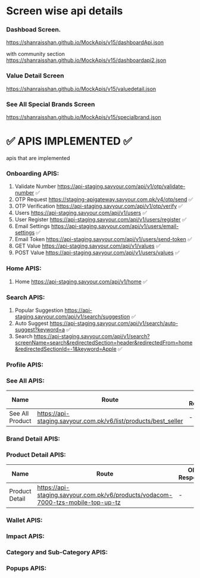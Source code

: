 # Screen wise api details

### Dashboad Screen.
https://shanraisshan.github.io/MockApis/v15/dashboardApi.json

with community section
https://shanraisshan.github.io/MockApis/v15/dashboardapi2.json 

### Value Detail Screen
https://shanraisshan.github.io/MockApis/v15/valuedetail.json 

### See All Special Brands Screen
https://shanraisshan.github.io/MockApis/v15/specialbrand.json

# :white_check_mark: APIS IMPLEMENTED :white_check_mark:
apis that are implemented

### Onboarding APIS:
1. Validate Number https://api-staging.savyour.com/api/v1/otp/validate-number :white_check_mark:
2. OTP Request https://staging-apigateway.savyour.com.pk/v4/otp/send :white_check_mark:
3. OTP Verification https://api-staging.savyour.com/api/v1/otp/verify :white_check_mark:
4. Users https://api-staging.savyour.com/api/v1/users :white_check_mark:
5. User Register https://api-staging.savyour.com/api/v1/users/register :white_check_mark:
6. Email Settings https://api-staging.savyour.com/api/v1/users/email-settings :white_check_mark:
7. Email Token https://api-staging.savyour.com/api/v1/users/send-token :white_check_mark:
8. GET Value https://api-staging.savyour.com/api/v1/values :white_check_mark:
9. POST Value https://api-staging.savyour.com/api/v1/users/values :white_check_mark:

### Home APIS:
1. Home https://api-staging.savyour.com/api/v1/home :white_check_mark:

### Search APIS:
1. Popular Suggestion https://api-staging.savyour.com/api/v1/search/suggestion :white_check_mark:
2. Auto Suggest https://api-staging.savyour.com/api/v1/search/auto-suggest?keyword=a :white_check_mark:
3. Search https://api-staging.savyour.com/api/v1/search?screenName=search&redirectedSection=header&redirectedFrom=home&redirectedSectionId=-1&keyword=Apple :white_check_mark:

### Profile APIS:

### See All APIS:
Name|Route|Old Response|New Response
-|-|-|-
See All Product|https://api-staging.savyour.com.pk/v6/list/products/best_seller|-|-

### Brand Detail APIS:

### Product Detail APIS:
Name|Route|Old Response|New Response
-|-|-|-
Product Detail|https://api-staging.savyour.com.pk/v6/products/vodacom-7000-tzs-mobile-top-up-tz|-|-

### Wallet APIS:

### Impact APIS:

### Category and Sub-Category APIS:

### Popups APIS:
